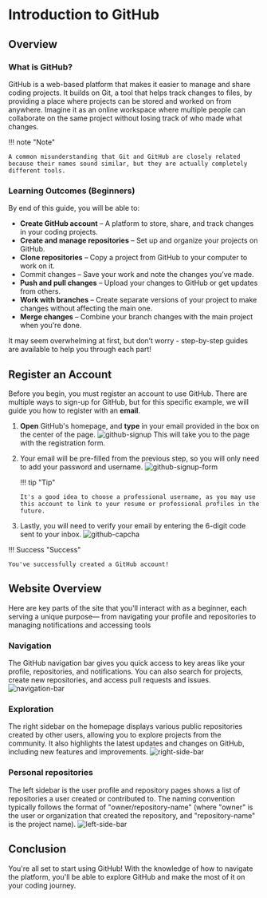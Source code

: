 # Introduction to GitHub

## Overview

### What is GitHub?

GitHub is a web-based platform that makes it easier to manage and share coding projects. It builds on Git, a tool that helps track changes to files, by providing a place where projects can be stored and worked on from anywhere. Imagine it as an online workspace where multiple people can collaborate on the same project without losing track of who made what changes.

!!! note "Note"

    A common misunderstanding that Git and GitHub are closely related because their names sound similar, but they are actually completely different tools.

### Learning Outcomes (Beginners)

By end of this guide, you will be able to:

- **Create GitHub account** – A platform to store, share, and track changes in your coding projects.
- **Create and manage repositories** – Set up and organize your projects on GitHub.
- **Clone repositories** – Copy a project from GitHub to your computer to work on it.
- Commit changes – Save your work and note the changes you’ve made.
- **Push and pull changes** – Upload your changes to GitHub or get updates from others.
- **Work with branches** – Create separate versions of your project to make changes without affecting the main one.
- **Merge changes** – Combine your branch changes with the main project when you're done.

It may seem overwhelming at first, but don’t worry - step-by-step guides are available to help you through each part!

## Register an Account

Before you begin, you must register an account to use GitHub. There are multiple ways to sign-up for GitHub, but for this specific example, we will guide you how to register with an **email**.

1.  **Open** GitHub's homepage, and **type** in your email provided in the box on the center of the page.
    ![github-signup](assets/images/sign-up-github.jpg)
    This will take you to the page with the registration form.

2.  Your email will be pre-filled from the previous step, so you will only need to add your password and username.
    ![github-signup-form](assets/images/sign-up-github-form.jpg)

    !!! tip "Tip"

        It's a good idea to choose a professional username, as you may use this account to link to your resume or professional profiles in the future.

3.  Lastly, you will need to verify your email by entering the 6-digit code sent to your inbox.
    ![github-capcha](assets/images/sign-up-confirmation.jpg)

!!! Success "Success"

    You've successfully created a GitHub account!

## Website Overview

Here are key parts of the site that you'll interact with as a beginner, each serving a unique purpose— from navigating your profile and repositories to managing notifications and accessing tools

### Navigation

The GitHub navigation bar gives you quick access to key areas like your profile, repositories, and notifications. You can also search for projects, create new repositories, and access pull requests and issues.
![navigation-bar](assets/images/navigation-bar.jpg)

### Exploration

The right sidebar on the homepage displays various public repositories created by other users, allowing you to explore projects from the community. It also highlights the latest updates and changes on GitHub, including new features and improvements.
![right-side-bar](assets/images//right-side-homepage.jpg)

### Personal repositories

The left sidebar is the user profile and repository pages shows a list of repositories a user created or contributed to. The naming convention typically follows the format of "owner/repository-name" (where "owner" is the user or organization that created the repository, and "repository-name" is the project name).
![left-side-bar](assets/images/left-side-bar.jpg)

## Conclusion

You're all set to start using GitHub! With the knowledge of how to navigate the platform, you'll be able to explore GitHub and make the most of it on your coding journey.

